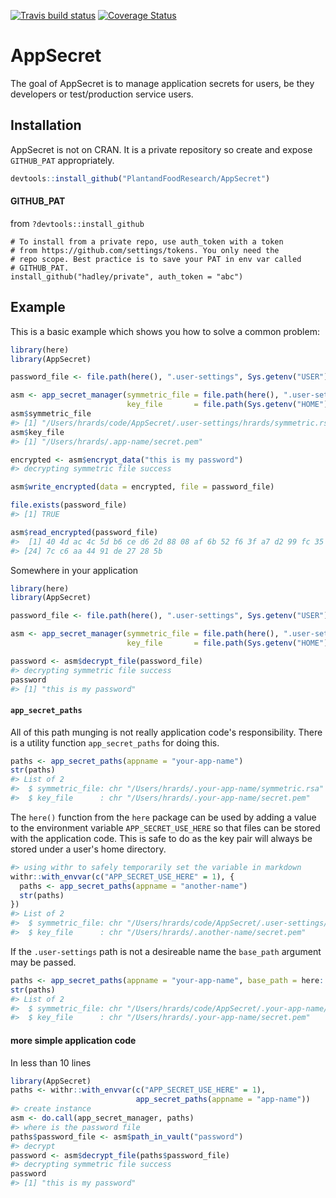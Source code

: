 
<!-- README.md is generated from README.Rmd. Please edit that file -->
[![Travis build status](https://travis-ci.com/PlantandFoodResearch/AppSecret.svg?token=Kpqpmk91fYg5k9hdqK3y&branch=master)](https://travis-ci.com/PlantandFoodResearch/AppSecret) [![Coverage Status](https://coveralls.io/repos/github/PlantandFoodResearch/AppSecret/badge.svg?branch=master&t=Z7xp1S)](https://coveralls.io/github/PlantandFoodResearch/AppSecret?branch=master)

AppSecret
=========

The goal of AppSecret is to manage application secrets for users, be they developers or test/production service users.

Installation
------------

AppSecret is not on CRAN. It is a private repository so create and expose `GITHUB_PAT` appropriately.

``` r
devtools::install_github("PlantandFoodResearch/AppSecret")
```

#### GITHUB\_PAT

from `?devtools::install_github`

    # To install from a private repo, use auth_token with a token
    # from https://github.com/settings/tokens. You only need the
    # repo scope. Best practice is to save your PAT in env var called
    # GITHUB_PAT.
    install_github("hadley/private", auth_token = "abc")

Example
-------

This is a basic example which shows you how to solve a common problem:

``` r
library(here)
library(AppSecret)

password_file <- file.path(here(), ".user-settings", Sys.getenv("USER"), "password")

asm <- app_secret_manager(symmetric_file = file.path(here(), ".user-settings", Sys.getenv("USER"), "symmetric.rsa"),
                          key_file       = file.path(Sys.getenv("HOME"), ".app-name", "secret.pem"))
asm$symmetric_file
#> [1] "/Users/hrards/code/AppSecret/.user-settings/hrards/symmetric.rsa"
asm$key_file
#> [1] "/Users/hrards/.app-name/secret.pem"

encrypted <- asm$encrypt_data("this is my password")
#> decrypting symmetric file success

asm$write_encrypted(data = encrypted, file = password_file)

file.exists(password_file)
#> [1] TRUE

asm$read_encrypted(password_file)
#>  [1] 40 4d ac 4c 5d b6 ce d6 2d 88 08 af 6b 52 f6 3f a7 d2 99 fc 35 aa 40
#> [24] 7c c6 aa 44 91 de 27 28 5b
```

Somewhere in your application

``` r
library(here)
library(AppSecret)

password_file <- file.path(here(), ".user-settings", Sys.getenv("USER"), "password")

asm <- app_secret_manager(symmetric_file = file.path(here(), ".user-settings", Sys.getenv("USER"), "symmetric.rsa"),
                          key_file       = file.path(Sys.getenv("HOME"), ".app-name", "secret.pem"))

password <- asm$decrypt_file(password_file)
#> decrypting symmetric file success
password
#> [1] "this is my password"
```

#### `app_secret_paths`

All of this path munging is not really application code's responsibility. There is a utility function `app_secret_paths` for doing this.

``` r
paths <- app_secret_paths(appname = "your-app-name")
str(paths)
#> List of 2
#>  $ symmetric_file: chr "/Users/hrards/.your-app-name/symmetric.rsa"
#>  $ key_file      : chr "/Users/hrards/.your-app-name/secret.pem"
```

The `here()` function from the `here` package can be used by adding a value to the environment variable `APP_SECRET_USE_HERE` so that files can be stored with the application code. This is safe to do as the key pair will always be stored under a user's home directory.

``` r
#> using withr to safely temporarily set the variable in markdown
withr::with_envvar(c("APP_SECRET_USE_HERE" = 1), {
  paths <- app_secret_paths(appname = "another-name")
  str(paths)
})
#> List of 2
#>  $ symmetric_file: chr "/Users/hrards/code/AppSecret/.user-settings/hrards/symmetric.rsa"
#>  $ key_file      : chr "/Users/hrards/.another-name/secret.pem"
```

If the `.user-settings` path is not a desireable name the `base_path` argument may be passed.

``` r
paths <- app_secret_paths(appname = "your-app-name", base_path = here::here())
str(paths)
#> List of 2
#>  $ symmetric_file: chr "/Users/hrards/code/AppSecret/.your-app-name/symmetric.rsa"
#>  $ key_file      : chr "/Users/hrards/.your-app-name/secret.pem"
```

#### more simple application code

In less than 10 lines

``` r
library(AppSecret)
paths <- withr::with_envvar(c("APP_SECRET_USE_HERE" = 1),
                            app_secret_paths(appname = "app-name"))
#> create instance
asm <- do.call(app_secret_manager, paths)
#> where is the password file
paths$password_file <- asm$path_in_vault("password")
#> decrypt
password <- asm$decrypt_file(paths$password_file)
#> decrypting symmetric file success
password
#> [1] "this is my password"
```
